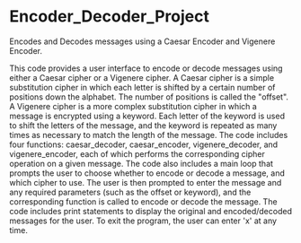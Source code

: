 # Encoder_Decoder_Project
Encodes and Decodes messages using a Caesar Encoder and Vigenere Encoder.

This code provides a user interface to encode or decode messages using either a Caesar cipher or a Vigenere cipher.
A Caesar cipher is a simple substitution cipher in which each letter is shifted by a certain number of positions down the alphabet. The number of positions is called the "offset".
A Vigenere cipher is a more complex substitution cipher in which a message is encrypted using a keyword. Each letter of the keyword is used to shift the letters of the message, and the keyword is repeated as many times as necessary to match the length of the message.
The code includes four functions: caesar_decoder, caesar_encoder, vigenere_decoder, and vigenere_encoder, each of which performs the corresponding cipher operation on a given message.
The code also includes a main loop that prompts the user to choose whether to encode or decode a message, and which cipher to use. The user is then prompted to enter the message and any required parameters (such as the offset or keyword), and the corresponding function is called to encode or decode the message.
The code includes print statements to display the original and encoded/decoded messages for the user.
To exit the program, the user can enter 'x' at any time.
